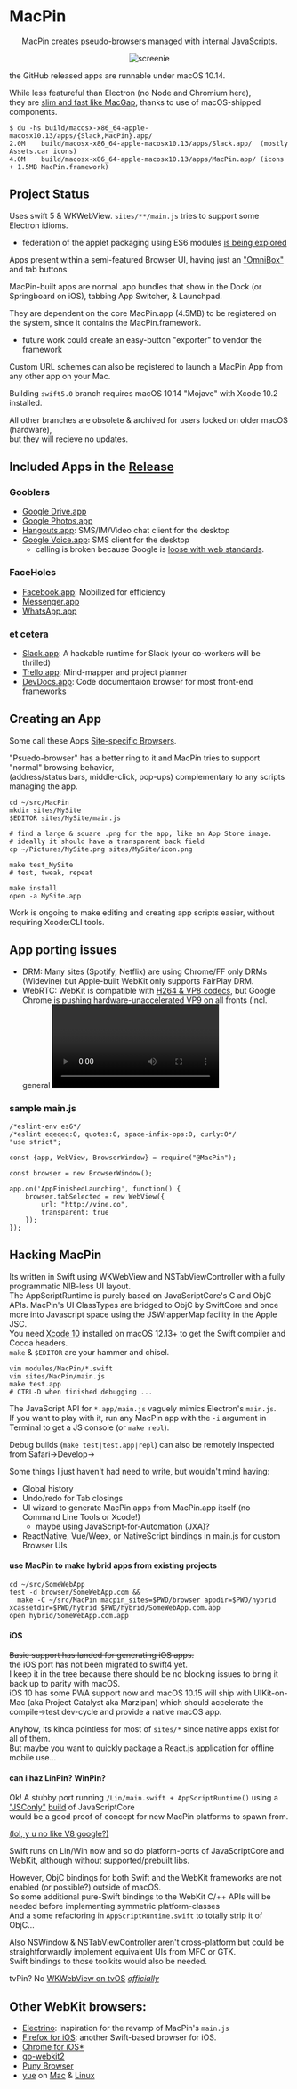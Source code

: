 # MacPin
<center>
MacPin creates pseudo-browsers managed with internal JavaScripts.  

![screenie](/dock_screenshot.png?raw=true "screen shot")  
</center>

the GitHub released apps are runnable under macOS 10.14.

While less featureful than Electron (no Node and Chromium here),   
they are [slim and fast like MacGap](https://discuss.atom.io/t/app-too-big/28845), thanks to use of macOS-shipped components.  

```
$ du -hs build/macosx-x86_64-apple-macosx10.13/apps/{Slack,MacPin}.app/
2.0M	build/macosx-x86_64-apple-macosx10.13/apps/Slack.app/  (mostly Assets.car icons)
4.0M	build/macosx-x86_64-apple-macosx10.13/apps/MacPin.app/ (icons + 1.5MB MacPin.framework)
```

## Project Status
Uses swift 5 & WKWebView.
`sites/**/main.js` tries to support some Electron idioms.  
* federation of the applet packaging using ES6 modules [is being explored](https://github.com/kfix/MacPin/issues/31)

Apps present within a semi-featured Browser UI, having just an ["OmniBox"](https://www.chromium.org/user-experience/omnibox) and tab buttons.  

MacPin-built apps are normal .app bundles that show in the Dock (or Springboard on iOS), tabbing App Switcher, & Launchpad.  

They are dependent on the core MacPin.app (4.5MB) to be registered on the system, since it contains the MacPin.framework.  
* future work could create an easy-button "exporter" to vendor the framework

Custom URL schemes can also be registered to launch a MacPin App from any other app on your Mac.  

Building `swift5.0` branch requires macOS 10.14 "Mojave" with Xcode 10.2 installed.  

All other branches are obsolete & archived for users locked on older macOS (hardware),  
but they will recieve no updates.  

## Included Apps in the [Release](https://github.com/kfix/MacPin/releases)

### Gooblers
* [Google Drive.app](https://drive.google.com)
* [Google Photos.app](https://photos.google.com)
* [Hangouts.app](https://plus.google.com/hangouts): SMS/IM/Video chat client for the desktop
* [Google Voice.app](https://voice.google.com): SMS client for the desktop
  * calling is broken because Google is [loose with web standards](https://support.google.com/voice/thread/14998073?msgid=14998073).

### FaceHoles
* [Facebook.app](https://m.facebook.com/home.php): Mobilized for efficiency
* [Messenger.app](https://www.messenger.com/hangouts)
* [WhatsApp.app](https://web.whatsapp.com)

### et cetera
* [Slack.app](https://signin.slack.com): A hackable runtime for Slack (your co-workers will be thrilled)
* [Trello.app](http://trello.com): Mind-mapper and project planner
* [DevDocs.app](http://devdocs.io): Code documentaion browser for most front-end frameworks

## Creating an App
Some call these Apps [Site-specific Browsers](https://en.wikipedia.org/wiki/Site-specific_browser).  

"Psuedo-browser" has a better ring to it and MacPin tries to support "normal" browsing behavior,   
(address/status bars, middle-click, pop-ups) complementary to any scripts managing the app.  

```
cd ~/src/MacPin
mkdir sites/MySite
$EDITOR sites/MySite/main.js

# find a large & square .png for the app, like an App Store image.
# ideally it should have a transparent back field
cp ~/Pictures/MySite.png sites/MySite/icon.png

make test_MySite
# test, tweak, repeat

make install
open -a MySite.app
```

Work is ongoing to make editing and creating app scripts easier, without requiring Xcode:CLI tools.

## App porting issues

* DRM: Many sites (Spotify, Netflix) are using Chrome/FF only DRMs (Widevine) but Apple-built WebKit only supports FairPlay DRM.
* WebRTC: WebKit is compatible with [H264 & VP8 codecs](https://webkit.org/blog/8672/on-the-road-to-webrtc-1-0-including-vp8/), but Google Chrome is pushing hardware-unaccelerated VP9 on all fronts (incl. general <video>).

### sample main.js
```
/*eslint-env es6*/
/*eslint eqeqeq:0, quotes:0, space-infix-ops:0, curly:0*/
"use strict";

const {app, WebView, BrowserWindow} = require("@MacPin");

const browser = new BrowserWindow();

app.on('AppFinishedLaunching', function() {
	browser.tabSelected = new WebView({
		url: "http://vine.co",
		transparent: true
	});
});
```

## Hacking MacPin
Its written in Swift using WKWebView and NSTabViewController with a fully programmatic NIB-less UI layout.  
The AppScriptRuntime is purely based on JavaScriptCore's C and ObjC APIs.
MacPin's UI ClassTypes are bridged to ObjC by SwiftCore and once more into Javascript space using the JSWrapperMap facility in the Apple JSC.  
You need [Xcode 10](https://developer.apple.com/xcode/) installed on macOS 12.13+ to get the Swift compiler and Cocoa headers.  
`make` & `$EDITOR` are your hammer and chisel.  

```
vim modules/MacPin/*.swift
vim sites/MacPin/main.js
make test.app
# CTRL-D when finished debugging ...
```
The JavaScript API for `*.app/main.js` vaguely mimics Electron's `main.js`.  
If you want to play with it, run any MacPin app with the `-i` argument in Terminal to get a JS console (or `make repl`).  

Debug builds (`make test|test.app|repl`) can also be remotely inspected from Safari->Develop-><ComputerName>

Some things I just haven't had need to write, but wouldn't mind having:

* Global history
* Undo/redo for Tab closings
* UI wizard to generate MacPin apps from MacPin.app itself (no Command Line Tools or Xcode!)
  * maybe using JavaScript-for-Automation (JXA)?
* ReactNative, Vue/Weex, or NativeScript bindings in main.js for custom Browser UIs

#### use MacPin to make hybrid apps from existing projects
```
cd ~/src/SomeWebApp
test -d browser/SomeWebApp.com &&
  make -C ~/src/MacPin macpin_sites=$PWD/browser appdir=$PWD/hybrid xcassetdir=$PWD/hybrid $PWD/hybrid/SomeWebApp.com.app
open hybrid/SomeWebApp.com.app
```

#### iOS
~~Basic support has landed for generating iOS apps.~~  
the iOS port has not been migrated to swift4 yet.   
I keep it in the tree because there should be no blocking issues to bring it back up to parity with macOS.  
iOS 10 has some PWA support now and macOS 10.15 will ship with UIKit-on-Mac (aka Project Catalyst aka Marzipan)
which should accelerate the compile->test dev-cycle and provide a native macOS app.

Anyhow, its kinda pointless for most of `sites/*` since native apps exist for all of them.  
But maybe you want to quickly package a React.js application for offline mobile use...  

#### can i haz LinPin? WinPin?
Ok! A stubby port running `/Lin/main.swift + AppScriptRuntime()` using a ["JSConly"](https://bugs.webkit.org/show_bug.cgi?id=154512) [build](http://constellation.github.io/blog/2016/05/02/how-to-build-javascriptcore-on-your-machine/) of JavaScriptCore  
would be a good proof of concept for new MacPin platforms to spawn from.  

[(lol, y u no like V8 google?)](https://lists.webkit.org/pipermail/webkit-dev/2018-June/030045.html)

Swift runs on Lin/Win now and so do platform-ports of JavaScriptCore and WebKit, although without supported/prebuilt libs.  

However, ObjC bindings for both Swift and the WebKit frameworks are not enabled (or possible?) outside of macOS.  
So some additional pure-Swift bindings to the WebKit C/++ APIs will be needed before implementing symmetric platform-classes  
And a some refactoring in `AppScriptRuntime.swift` to totally strip it of ObjC...  

Also NSWindow & NSTabViewController aren't cross-platform but could be straightforwardly implement equivalent UIs from MFC or GTK.  
Swift bindings to those toolkits would also be needed.  

tvPin? No [WKWebView on tvOS](https://github.com/lionheart/openradar-mirror/issues/6085) *[officially](https://github.com/jvanakker/tvOSBrowser/master/_Project)*   

## Other WebKit browsers:

* [Electrino](https://github.com/pojala/Electrino): inspiration for the revamp of MacPin's `main.js`
* [Firefox for iOS](https://github.com/mozilla/firefox-ios/): another Swift-based browser for iOS.
* [Chrome for iOS](https://chromium.googlesource.com/chromium/src/+/master/docs/ios/build_instructions.md)[*](https://chromium.googlesource.com/chromium/src.git/+/master/ios/chrome/app/main_application_delegate.mm)
* [go-webkit2](https://github.com/sourcegraph/go-webkit2)
* [Puny Browser](https://github.com/ahungry/puny-browser)
* [yue](https://github.com/yue/yue-sample-apps/tree/master/browser) on [Mac](https://github.com/yue/yue/blob/master/nativeui/mac/browser_mac.mm) & [Linux](https://github.com/yue/yue/blob/master/nativeui/gtk/browser_gtk.cc)
